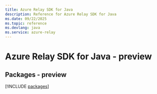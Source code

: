```yaml
---
title: Azure Relay SDK for Java
description: Reference for Azure Relay SDK for Java
ms.date: 09/22/2025
ms.topic: reference
ms.devlang: java
ms.service: azure-relay
---
```

# Azure Relay SDK for Java - preview
## Packages - preview
[!INCLUDE [packages](relay-index.md)]